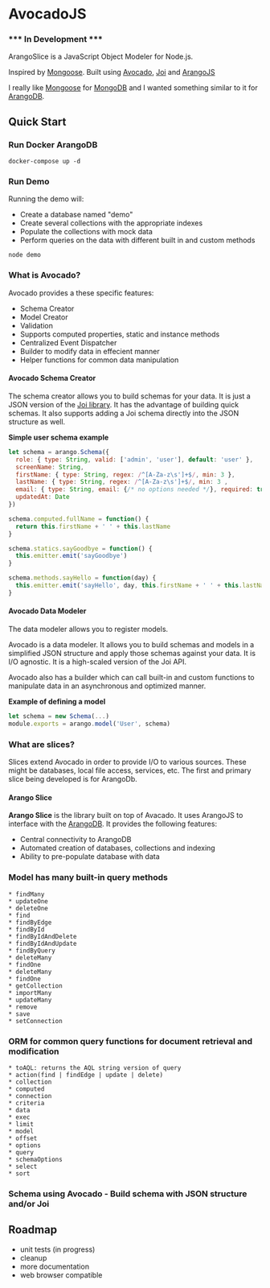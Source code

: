 # AvocadoJS

### *** In Development ***

ArangoSlice is a JavaScript Object Modeler for Node.js. 

Inspired by [Mongoose](http://mongoosejs.com/). 
Built using [Avocado](https://github.com/roboncode/avocadojs), [Joi](https://github.com/hapijs/joi) and [ArangoJS](https://github.com/arangodb/arangojs)

I really like [Mongoose](http://mongoosejs.com/) for [MongoDB](https://www.mongodb.com/) and I wanted something similar to it for [ArangoDB](https://www.arangodb.com/).


<!-- <img src="https://image.flaticon.com/icons/svg/835/835420.svg" width="150px"> -->

## Quick Start

### Run Docker ArangoDB

```
docker-compose up -d
```

### Run Demo

Running the demo will:

- Create a database named "demo"
- Create several collections with the appropriate indexes
- Populate the collections with mock data
- Perform queries on the data with different built in and custom methods

```
node demo
```

### What is Avocado?

Avocado provides a these specific features:

* Schema Creator
* Model Creator
* Validation
* Supports computed properties, static and instance methods
* Centralized Event Dispatcher
* Builder to modify data in effecient manner
* Helper functions for common data manipulation

#### Avocado Schema Creator

The schema creator allows you to build schemas for your data. It is just a JSON version of the [Joi library](https://github.com/hapijs/joi). It has the advantage of building quick schemas. It also supports adding a Joi schema directly into the JSON structure as well.

**Simple user schema example**

```js
let schema = arango.Schema({
  role: { type: String, valid: ['admin', 'user'], default: 'user' },
  screenName: String,
  firstName: { type: String, regex: /^[A-Za-z\s']+$/, min: 3 },
  lastName: { type: String, regex: /^[A-Za-z\s']+$/, min: 3 ,
  email: { type: String, email: {/* no options needed */}, required: true },
  updatedAt: Date
})

schema.computed.fullName = function() {
  return this.firstName + ' ' + this.lastName
}

schema.statics.sayGoodbye = function() {
  this.emitter.emit('sayGoodbye')
}

schema.methods.sayHello = function(day) {
  this.emitter.emit('sayHello', day, this.firstName + ' ' + this.lastName)
}
```
#### Avocado Data Modeler

The data modeler allows you to register models.

Avocado is a data modeler. It allows you to build schemas and models in a simplified JSON structure and apply those schemas against your data. It is I/O agnostic. It is a high-scaled version of the Joi API.

Avocado also has a builder which can call built-in and custom functions to manipulate data in an asynchronous and optimized manner.

**Example of defining a model**

```js
let schema = new Schema(...)
module.exports = arango.model('User', schema)
```

### What are slices?

Slices extend Avocado in order to provide I/O to various sources. These might be databases, local file access, services, etc. The first and primary slice being developed is for ArangoDb.

#### Arango Slice

**Arango Slice** is the library built on top of Avacado. It uses ArangoJS to interface with the [ArangoDB](https://www.arangodb.com/). It provides the following features:

* Central connectivity to ArangoDB
* Automated creation of databases, collections and indexing
* Ability to pre-populate database with data

### Model has many built-in query methods

	* findMany
	* updateOne
	* deleteOne
	* find
	* findByEdge
	* findById
	* findByIdAndDelete
	* findByIdAndUpdate
	* findByQuery
	* deleteMany
	* findOne
	* deleteMany
	* findOne
	* getCollection
	* importMany
	* updateMany
	* remove
	* save
	* setConnection
	
### ORM for common query functions for document retrieval and modification

	* toAQL: returns the AQL string version of query
	* action(find | findEdge | update | delete)
	* collection
	* computed
	* connection
	* criteria
	* data
	* exec
	* limit
	* model
	* offset
	* options
	* query
	* schemaOptions
	* select
	* sort

### Schema using Avocado - Build schema with JSON structure and/or Joi
  

## Roadmap
* unit tests (in progress)
* cleanup
* more documentation
* web browser compatible